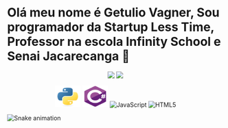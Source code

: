 # Olá meu nome é Getulio Vagner, Sou programador da Startup Less Time, Professor na escola Infinity School e Senai Jacarecanga 👋

<p align="center">
    <a href="https://github.com/GetulioLT"><img height="180em" src="https://github-readme-stats.vercel.app/api?username=GetulioLT&show_icons=true&theme=dracula&include_all_commits=true&count_private=true"/></a>
    <a href="https://github.com/GetulioLT"><img height="180em" src="https://github-readme-stats.vercel.app/api/top-langs/?username=GetulioLT&layout=compact&langs_count=7&theme=dracula"/></a>
</p>
<p align="center">
    <img height="50" width="60" src="https://raw.githubusercontent.com/devicons/devicon/master/icons/python/python-original.svg" alt="Python">
    <img height="50" width="60" src="https://raw.githubusercontent.com/devicons/devicon/master/icons/csharp/csharp-original.svg" alt="C#">
    <img height="50" width="60" src="https://cdn.jsdelivr.net/gh/devicons/devicon/icons/javascript/javascript-original.svg" alt="JavaScript">
    <img height="50" width="60" src="https://cdn.jsdelivr.net/gh/devicons/devicon/icons/html5/html5-original.svg" alt="HTML5">
</p>

![Snake animation](https://github.com/GetulioLT/GetulioLT/blob/output/github-contribution-grid-snake.svg)
